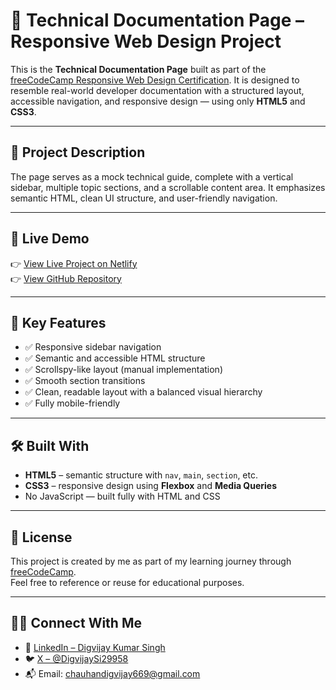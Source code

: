 # 🧠 Technical Documentation Page – Responsive Web Design Project

This is the **Technical Documentation Page** built as part of the [freeCodeCamp Responsive Web Design Certification](https://www.freecodecamp.org/learn/). It is designed to resemble real-world developer documentation with a structured layout, accessible navigation, and responsive design — using only **HTML5** and **CSS3**.

---

## 📄 Project Description

The page serves as a mock technical guide, complete with a vertical sidebar, multiple topic sections, and a scrollable content area. It emphasizes semantic HTML, clean UI structure, and user-friendly navigation.

---

## 🚀 Live Demo

👉 [View Live Project on Netlify](https://fcc-rwd-technical-documentation-page.netlify.app)  
👉 [View GitHub Repository](https://github.com/chauhandigvijay1/fcc-rwd-mine-projects)

---

## 🎯 Key Features

- ✅ Responsive sidebar navigation
- ✅ Semantic and accessible HTML structure
- ✅ Scrollspy-like layout (manual implementation)
- ✅ Smooth section transitions
- ✅ Clean, readable layout with a balanced visual hierarchy
- ✅ Fully mobile-friendly

---

## 🛠️ Built With

- **HTML5** – semantic structure with `nav`, `main`, `section`, etc.  
- **CSS3** – responsive design using **Flexbox** and **Media Queries**  
- No JavaScript — built fully with HTML and CSS

---

## 📜 License

This project is created by me as part of my learning journey through [freeCodeCamp](https://www.freecodecamp.org/).  
Feel free to reference or reuse for educational purposes.

---

## 🙋‍♂️ Connect With Me

- 🔗 [LinkedIn – Digvijay Kumar Singh](https://www.linkedin.com/in/digvijaykumarsingh)  
- 🐦 [X – @DigvijaySi29958](https://x.com/DigvijaySi29958)  
- 📬 Email: chauhandigvijay669@gmail.com

